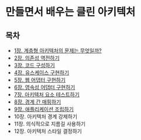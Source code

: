 # 만들면서 배우는 클린 아키텍처

## 목차
- [1장. 계층형 아키텍처의 문제는 무엇일까?](./contents/chapter01.md)
- [2장. 의존성 역전하기](./contents/chapter02.md)
- [3장. 코드 구성하기](./contents/chapter03.md)
- [4장. 유스케이스 구현하기](./contents/chapter04.md)
- [5장. 웹 어댑터 구현하기](./contents/chapter05.md)
- [6장. 영속성 어댑터 구현하기](./contents/chapter06.md)
- [7장. 아키텍처 요소 테스트하기](./contents/chapter07.md)
- [8장. 경계 간 매핑하기](./contents/chapter08.md)
- [9장. 애플리케이션 조립하기](./contents/chapter09.md)
- 10장. 아키텍처 경계 강제하기
- 11장. 의식적으로 지름길 사용하기
- 12장. 아키텍처 스타일 결정하기
